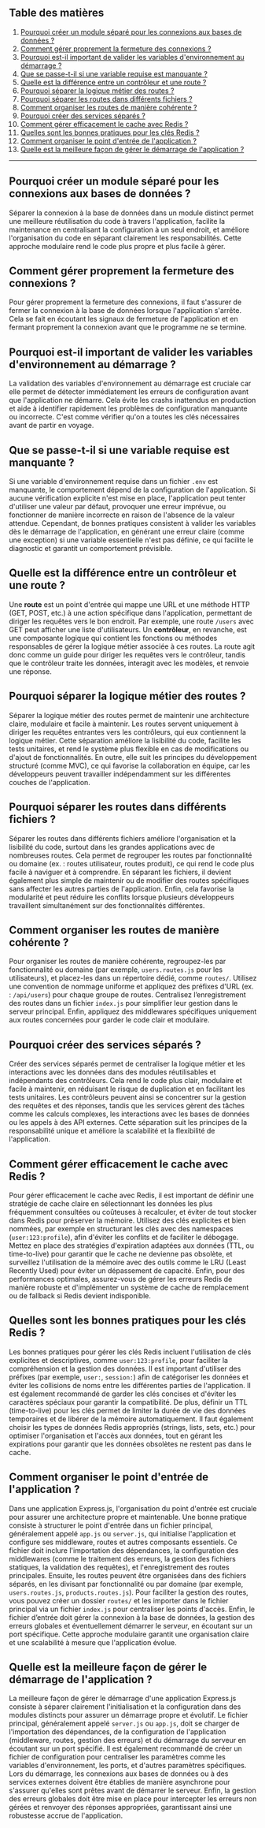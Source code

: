 ## Table des matières

1. [Pourquoi créer un module séparé pour les connexions aux bases de données ?](#pourquoi-créer-un-module-séparé-pour-les-connexions-aux-bases-de-données)
2. [Comment gérer proprement la fermeture des connexions ?](#comment-gérer-proprement-la-fermeture-des-connexions)
3. [Pourquoi est-il important de valider les variables d'environnement au démarrage ?](#pourquoi-est-il-important-de-valider-les-variables-denvironnement-au-démarrage)
4. [Que se passe-t-il si une variable requise est manquante ?](#que-se-passe-t-il-si-une-variable-requise-est-manquante)
5. [Quelle est la différence entre un contrôleur et une route ?](#quelle-est-la-différence-entre-un-contrôleur-et-une-route)
6. [Pourquoi séparer la logique métier des routes ?](#pourquoi-séparer-la-logique-métier-des-routes)
7. [Pourquoi séparer les routes dans différents fichiers ?](#pourquoi-séparer-les-routes-dans-différents-fichiers)
8. [Comment organiser les routes de manière cohérente ?](#comment-organiser-les-routes-de-manère-cohérente)
9. [Pourquoi créer des services séparés ?](#pourquoi-créer-des-services-séparés)
10. [Comment gérer efficacement le cache avec Redis ?](#comment-gérer-efficacement-le-cache-avec-redis)
11. [Quelles sont les bonnes pratiques pour les clés Redis ?](#quelles-sont-les-bonnes-pratiques-pour-les-clés-redis)
12. [Comment organiser le point d'entrée de l'application ?](#comment-organiser-le-point-dentrée-de-lapplication)
13. [Quelle est la meilleure façon de gérer le démarrage de l'application ?](#quelle-est-la-meilleure-façon-de-gérer-le-démarrage-de-lapplication)

---

## Pourquoi créer un module séparé pour les connexions aux bases de données ?

Séparer la connexion à la base de données dans un module distinct permet une meilleure réutilisation du code à travers l'application, facilite la maintenance en centralisant la configuration à un seul endroit, et améliore l'organisation du code en séparant clairement les responsabilités. Cette approche modulaire rend le code plus propre et plus facile à gérer.

## Comment gérer proprement la fermeture des connexions ?

Pour gérer proprement la fermeture des connexions, il faut s'assurer de fermer la connexion à la base de données lorsque l'application s'arrête. Cela se fait en écoutant les signaux de fermeture de l'application et en fermant proprement la connexion avant que le programme ne se termine.

## Pourquoi est-il important de valider les variables d'environnement au démarrage ?

La validation des variables d'environnement au démarrage est cruciale car elle permet de détecter immédiatement les erreurs de configuration avant que l'application ne démarre. Cela évite les crashs inattendus en production et aide à identifier rapidement les problèmes de configuration manquante ou incorrecte. C'est comme vérifier qu'on a toutes les clés nécessaires avant de partir en voyage.

## Que se passe-t-il si une variable requise est manquante ?

Si une variable d'environnement requise dans un fichier `.env` est manquante, le comportement dépend de la configuration de l'application. Si aucune vérification explicite n'est mise en place, l'application peut tenter d'utiliser une valeur par défaut, provoquer une erreur imprévue, ou fonctionner de manière incorrecte en raison de l'absence de la valeur attendue. Cependant, de bonnes pratiques consistent à valider les variables dès le démarrage de l'application, en générant une erreur claire (comme une exception) si une variable essentielle n'est pas définie, ce qui facilite le diagnostic et garantit un comportement prévisible.

## Quelle est la différence entre un contrôleur et une route ?

Une **route** est un point d'entrée qui mappe une URL et une méthode HTTP (GET, POST, etc.) à une action spécifique dans l'application, permettant de diriger les requêtes vers le bon endroit. Par exemple, une route `/users` avec GET peut afficher une liste d'utilisateurs. Un **contrôleur**, en revanche, est une composante logique qui contient les fonctions ou méthodes responsables de gérer la logique métier associée à ces routes. La route agit donc comme un guide pour diriger les requêtes vers le contrôleur, tandis que le contrôleur traite les données, interagit avec les modèles, et renvoie une réponse.

## Pourquoi séparer la logique métier des routes ?

Séparer la logique métier des routes permet de maintenir une architecture claire, modulaire et facile à maintenir. Les routes servent uniquement à diriger les requêtes entrantes vers les contrôleurs, qui eux contiennent la logique métier. Cette séparation améliore la lisibilité du code, facilite les tests unitaires, et rend le système plus flexible en cas de modifications ou d'ajout de fonctionnalités. En outre, elle suit les principes du développement structuré (comme MVC), ce qui favorise la collaboration en équipe, car les développeurs peuvent travailler indépendamment sur les différentes couches de l'application.

## Pourquoi séparer les routes dans différents fichiers ?

Séparer les routes dans différents fichiers améliore l'organisation et la lisibilité du code, surtout dans les grandes applications avec de nombreuses routes. Cela permet de regrouper les routes par fonctionnalité ou domaine (ex. : routes utilisateur, routes produit), ce qui rend le code plus facile à naviguer et à comprendre. En séparant les fichiers, il devient également plus simple de maintenir ou de modifier des routes spécifiques sans affecter les autres parties de l'application. Enfin, cela favorise la modularité et peut réduire les conflits lorsque plusieurs développeurs travaillent simultanément sur des fonctionnalités différentes.

## Comment organiser les routes de manière cohérente ?

Pour organiser les routes de manière cohérente, regroupez-les par fonctionnalité ou domaine (par exemple, `users.routes.js` pour les utilisateurs), et placez-les dans un répertoire dédié, comme `routes/`. Utilisez une convention de nommage uniforme et appliquez des préfixes d'URL (ex. : `/api/users`) pour chaque groupe de routes. Centralisez l’enregistrement des routes dans un fichier `index.js` pour simplifier leur gestion dans le serveur principal. Enfin, appliquez des middlewares spécifiques uniquement aux routes concernées pour garder le code clair et modulaire.

## Pourquoi créer des services séparés ?

Créer des services séparés permet de centraliser la logique métier et les interactions avec les données dans des modules réutilisables et indépendants des contrôleurs. Cela rend le code plus clair, modulaire et facile à maintenir, en réduisant le risque de duplication et en facilitant les tests unitaires. Les contrôleurs peuvent ainsi se concentrer sur la gestion des requêtes et des réponses, tandis que les services gèrent des tâches comme les calculs complexes, les interactions avec les bases de données ou les appels à des API externes. Cette séparation suit les principes de la responsabilité unique et améliore la scalabilité et la flexibilité de l'application.

## Comment gérer efficacement le cache avec Redis ?

Pour gérer efficacement le cache avec Redis, il est important de définir une stratégie de cache claire en sélectionnant les données les plus fréquemment consultées ou coûteuses à recalculer, et éviter de tout stocker dans Redis pour préserver la mémoire. Utilisez des clés explicites et bien nommées, par exemple en structurant les clés avec des namespaces (`user:123:profile`), afin d'éviter les conflits et de faciliter le débogage. Mettez en place des stratégies d'expiration adaptées aux données (TTL, ou time-to-live) pour garantir que le cache ne devienne pas obsolète, et surveillez l'utilisation de la mémoire avec des outils comme le LRU (Least Recently Used) pour éviter un dépassement de capacité. Enfin, pour des performances optimales, assurez-vous de gérer les erreurs Redis de manière robuste et d'implémenter un système de cache de remplacement ou de fallback si Redis devient indisponible.

## Quelles sont les bonnes pratiques pour les clés Redis ?

Les bonnes pratiques pour gérer les clés Redis incluent l'utilisation de clés explicites et descriptives, comme `user:123:profile`, pour faciliter la compréhension et la gestion des données. Il est important d'utiliser des préfixes (par exemple, `user:`, `session:`) afin de catégoriser les données et éviter les collisions de noms entre les différentes parties de l'application. Il est également recommandé de garder les clés concises et d'éviter les caractères spéciaux pour garantir la compatibilité. De plus, définir un TTL (time-to-live) pour les clés permet de limiter la durée de vie des données temporaires et de libérer de la mémoire automatiquement. Il faut également choisir les types de données Redis appropriés (strings, lists, sets, etc.) pour optimiser l'organisation et l'accès aux données, tout en gérant les expirations pour garantir que les données obsolètes ne restent pas dans le cache.

## Comment organiser le point d'entrée de l'application ?

Dans une application Express.js, l'organisation du point d'entrée est cruciale pour assurer une architecture propre et maintenable. Une bonne pratique consiste à structurer le point d'entrée dans un fichier principal, généralement appelé `app.js` ou `server.js`, qui initialise l'application et configure ses middleware, routes et autres composants essentiels. Ce fichier doit inclure l'importation des dépendances, la configuration des middlewares (comme le traitement des erreurs, la gestion des fichiers statiques, la validation des requêtes), et l'enregistrement des routes principales. Ensuite, les routes peuvent être organisées dans des fichiers séparés, en les divisant par fonctionnalité ou par domaine (par exemple, `users.routes.js`, `products.routes.js`). Pour faciliter la gestion des routes, vous pouvez créer un dossier `routes/` et les importer dans le fichier principal via un fichier `index.js` pour centraliser les points d'accès. Enfin, le fichier d’entrée doit gérer la connexion à la base de données, la gestion des erreurs globales et éventuellement démarrer le serveur, en écoutant sur un port spécifique. Cette approche modulaire garantit une organisation claire et une scalabilité à mesure que l'application évolue.

## Quelle est la meilleure façon de gérer le démarrage de l'application ?

La meilleure façon de gérer le démarrage d'une application Express.js consiste à séparer clairement l'initialisation et la configuration dans des modules distincts pour assurer un démarrage propre et évolutif. Le fichier principal, généralement appelé `server.js` ou `app.js`, doit se charger de l'importation des dépendances, de la configuration de l'application (middleware, routes, gestion des erreurs) et du démarrage du serveur en écoutant sur un port spécifié. Il est également recommandé de créer un fichier de configuration pour centraliser les paramètres comme les variables d'environnement, les ports, et d'autres paramètres spécifiques. Lors du démarrage, les connexions aux bases de données ou à des services externes doivent être établies de manière asynchrone pour s'assurer qu'elles sont prêtes avant de démarrer le serveur. Enfin, la gestion des erreurs globales doit être mise en place pour intercepter les erreurs non gérées et renvoyer des réponses appropriées, garantissant ainsi une robustesse accrue de l'application.
